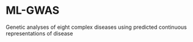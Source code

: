 # ML-GWAS
Genetic analyses of eight complex diseases using predicted continuous representations of disease
